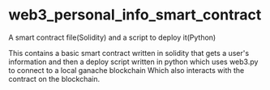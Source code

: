 # web3_personal_info_smart_contract
A smart contract file(Solidity) and a script to deploy it(Python)


This contains a basic smart contract written in solidity that gets a user's information 
and then a deploy script written in python which uses web3.py to connect to a local ganache blockchain
Which also interacts with the contract on the blockchain.
